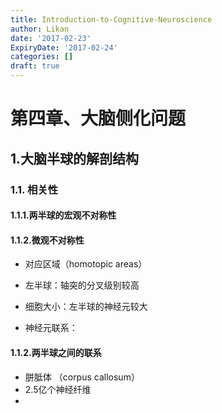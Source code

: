 ```yaml
---
title: Introduction-to-Cognitive-Neuroscience
author: Likan
date: '2017-02-23'
ExpiryDate: '2017-02-24'
categories: []
draft: true
---
```

# 第四章、大脑侧化问题

## 1.大脑半球的解剖结构

### 1.1. 相关性

#### 1.1.1.两半球的宏观不对称性

#### 1.1.2.微观不对称性

- 对应区域（homotopic areas）

- 左半球：轴突的分叉级别较高

- 细胞大小：左半球的神经元较大

- 神经元联系：

#### 1.1.2.两半球之间的联系

- 胼胝体 （corpus callosum）
- 2.5亿个神经纤维
-
